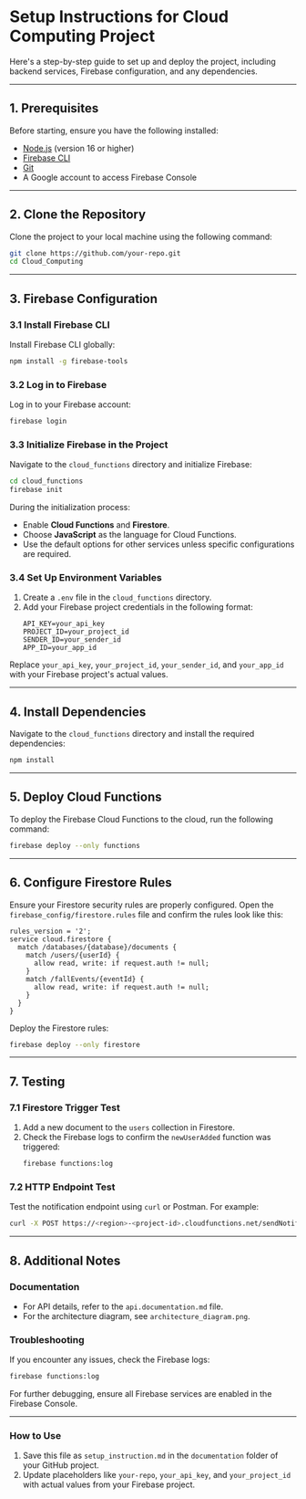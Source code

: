 # Setup Instructions for Cloud Computing Project

Here's a step-by-step guide to set up and deploy the project, including backend services, Firebase configuration, and any dependencies.

---

## **1. Prerequisites**

Before starting, ensure you have the following installed:
- [Node.js](https://nodejs.org/) (version 16 or higher)
- [Firebase CLI](https://firebase.google.com/docs/cli)
- [Git](https://git-scm.com/)
- A Google account to access Firebase Console

---

## **2. Clone the Repository**

Clone the project to your local machine using the following command:
```bash
git clone https://github.com/your-repo.git
cd Cloud_Computing
```

---

## **3. Firebase Configuration**

### 3.1 Install Firebase CLI
Install Firebase CLI globally:
```bash
npm install -g firebase-tools
```

### 3.2 Log in to Firebase
Log in to your Firebase account:
```bash
firebase login
```

### 3.3 Initialize Firebase in the Project
Navigate to the `cloud_functions` directory and initialize Firebase:
```bash
cd cloud_functions
firebase init
```

During the initialization process:
- Enable **Cloud Functions** and **Firestore**.
- Choose **JavaScript** as the language for Cloud Functions.
- Use the default options for other services unless specific configurations are required.

### 3.4 Set Up Environment Variables
1. Create a `.env` file in the `cloud_functions` directory.
2. Add your Firebase project credentials in the following format:
   ```env
   API_KEY=your_api_key
   PROJECT_ID=your_project_id
   SENDER_ID=your_sender_id
   APP_ID=your_app_id
   ```

Replace `your_api_key`, `your_project_id`, `your_sender_id`, and `your_app_id` with your Firebase project's actual values.

---

## **4. Install Dependencies**

Navigate to the `cloud_functions` directory and install the required dependencies:
```bash
npm install
```

---

## **5. Deploy Cloud Functions**

To deploy the Firebase Cloud Functions to the cloud, run the following command:
```bash
firebase deploy --only functions
```

---

## **6. Configure Firestore Rules**

Ensure your Firestore security rules are properly configured. Open the `firebase_config/firestore.rules` file and confirm the rules look like this:
```plaintext
rules_version = '2';
service cloud.firestore {
  match /databases/{database}/documents {
    match /users/{userId} {
      allow read, write: if request.auth != null;
    }
    match /fallEvents/{eventId} {
      allow read, write: if request.auth != null;
    }
  }
}
```

Deploy the Firestore rules:
```bash
firebase deploy --only firestore
```

---

## **7. Testing**

### 7.1 Firestore Trigger Test
1. Add a new document to the `users` collection in Firestore.
2. Check the Firebase logs to confirm the `newUserAdded` function was triggered:
   ```bash
   firebase functions:log
   ```

### 7.2 HTTP Endpoint Test
Test the notification endpoint using `curl` or Postman. For example:
```bash
curl -X POST https://<region>-<project-id>.cloudfunctions.net/sendNotification
```

---

## **8. Additional Notes**

### Documentation
- For API details, refer to the `api.documentation.md` file.
- For the architecture diagram, see `architecture_diagram.png`.

### Troubleshooting
If you encounter any issues, check the Firebase logs:
```bash
firebase functions:log
```

For further debugging, ensure all Firebase services are enabled in the Firebase Console.

---

### **How to Use**
1. Save this file as `setup_instruction.md` in the `documentation` folder of your GitHub project.
2. Update placeholders like `your-repo`, `your_api_key`, and `your_project_id` with actual values from your Firebase project.
